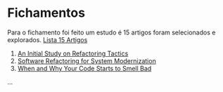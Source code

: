 # Fichamentos

  Para o fichamento foi feito um estudo é 15 artigos foram selecionados e explorados. [Lista 15 Artigos](https://github.com/augustocf94puc/TCC/blob/master/Fichamentos/Lista%20dos%2015%20artigos%20explorados.md)


1. [An Initial Study on Refactoring Tactics](https://github.com/augustocf94puc/TCC/blob/master/Fichamentos/An%20Initial%20Study%20on%20Refactoring%20Tactics.md)
2. [Software Refactoring for System Modernization](https://github.com/augustocf94puc/TCC/blob/master/Fichamentos/Software%20Refactoring%20for%20System%20Modernization.md)
3. [When and Why Your Code Starts to Smell Bad]()


...
